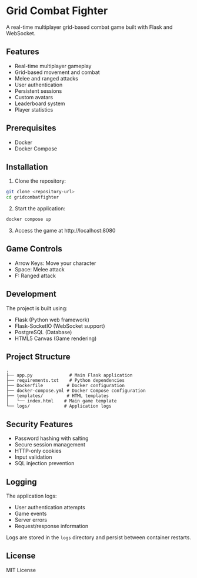# Grid Combat Fighter

A real-time multiplayer grid-based combat game built with Flask and WebSocket.

## Features

- Real-time multiplayer gameplay
- Grid-based movement and combat
- Melee and ranged attacks
- User authentication
- Persistent sessions
- Custom avatars
- Leaderboard system
- Player statistics

## Prerequisites

- Docker
- Docker Compose

## Installation

1. Clone the repository:
```bash
git clone <repository-url>
cd gridcombatfighter
```

2. Start the application:
```bash
docker compose up
```

3. Access the game at http://localhost:8080

## Game Controls

- Arrow Keys: Move your character
- Space: Melee attack
- F: Ranged attack

## Development

The project is built using:
- Flask (Python web framework)
- Flask-SocketIO (WebSocket support)
- PostgreSQL (Database)
- HTML5 Canvas (Game rendering)

## Project Structure

```
.
├── app.py              # Main Flask application
├── requirements.txt    # Python dependencies
├── Dockerfile         # Docker configuration
├── docker-compose.yml # Docker Compose configuration
├── templates/         # HTML templates
│   └── index.html    # Main game template
└── logs/             # Application logs
```

## Security Features

- Password hashing with salting
- Secure session management
- HTTP-only cookies
- Input validation
- SQL injection prevention

## Logging

The application logs:
- User authentication attempts
- Game events
- Server errors
- Request/response information

Logs are stored in the `logs` directory and persist between container restarts.

## License

MIT License 